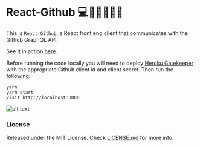 # React-Github 💻👩‍💻💽👨‍💻

This is `React-Github`, a React front end client that communicates with the Github GraphQL API.

See it in action [here](http://pau1fitz.github.io/react-github).

Before running the code locally you will need to deploy [Heroku Gatekeeper](https://github.com/prose/gatekeeper#deploy-on-heroku) with the appropriate Github client id and client secret. Then run the following:

```
yarn
yarn start
visit http://localhost:3000
```

![alt text](https://github.com/Pau1fitz/react-github/blob/master/github.gif "Home")

### License

Released under the MIT License. Check [LICENSE.md](https://github.com/Pau1fitz/react-github/blob/master/LICENSE) for more info.
